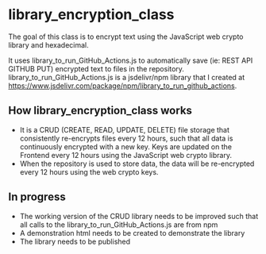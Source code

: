 # library_encryption_class

The goal of this class is to encrypt text using the JavaScript web crypto library and hexadecimal. 

It uses library_to_run_GitHub_Actions.js to automatically save (ie: REST API GITHUB PUT) encrypted text to files in the repository. library_to_run_GitHub_Actions.js is a jsdelivr/npm library that I created at https://www.jsdelivr.com/package/npm/library_to_run_github_actions.

## How library_encryption_class works
  - It is a CRUD (CREATE, READ, UPDATE, DELETE) file storage that consistently re-encrypts files every 12 hours, such that all data is continuously encrypted with a new key. Keys are updated on the Frontend every 12 hours using the JavaScript web crypto library.
  - When the repository is used to store data, the data will be re-encrypted every 12 hours using the web crypto keys. 

## In progress
- The working version of the CRUD library needs to be improved such that all calls to the library_to_run_GitHub_Actions.js are from npm
- A demonstration html needs to be created to demonstrate the library
- The library needs to be published 
